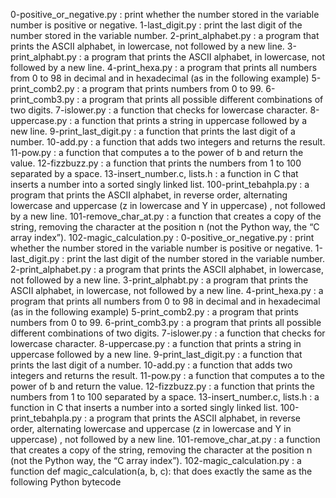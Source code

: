 0-positive_or_negative.py : print whether the number stored in the variable number is positive or negative.
1-last_digit.py : print the last digit of the number stored in the variable number.
2-print_alphabet.py : a program that prints the ASCII alphabet, in lowercase, not followed by a new line.
3-print_alphabt.py : a program that prints the ASCII alphabet, in lowercase, not followed by a new line.
4-print_hexa.py : a program that prints all numbers from 0 to 98 in decimal and in hexadecimal (as in the following example)
5-print_comb2.py : a program that prints numbers from 0 to 99.
6-print_comb3.py : a program that prints all possible different combinations of two digits.
7-islower.py : a function that checks for lowercase character.
8-uppercase.py : a function that prints a string in uppercase followed by a new line.
9-print_last_digit.py : a function that prints the last digit of a number.
10-add.py : a function that adds two integers and returns the result.
11-pow.py : a function that computes a to the power of b and return the value.
12-fizzbuzz.py : a function that prints the numbers from 1 to 100 separated by a space.
13-insert_number.c, lists.h : a function in C that inserts a number into a sorted singly linked list.
100-print_tebahpla.py : a program that prints the ASCII alphabet, in reverse order, alternating lowercase and uppercase (z in lowercase and Y in uppercase) , not followed by a new line.
101-remove_char_at.py : a function that creates a copy of the string, removing the character at the position n (not the Python way, the “C array index”).
102-magic_calculation.py : 0-positive_or_negative.py : print whether the number stored in the variable number is positive or negative.
1-last_digit.py : print the last digit of the number stored in the variable number.
2-print_alphabet.py : a program that prints the ASCII alphabet, in lowercase, not followed by a new line.
3-print_alphabt.py : a program that prints the ASCII alphabet, in lowercase, not followed by a new line.
4-print_hexa.py : a program that prints all numbers from 0 to 98 in decimal and in hexadecimal (as in the following example)
5-print_comb2.py : a program that prints numbers from 0 to 99.
6-print_comb3.py : a program that prints all possible different combinations of two digits.
7-islower.py : a function that checks for lowercase character.
8-uppercase.py : a function that prints a string in uppercase followed by a new line.
9-print_last_digit.py : a function that prints the last digit of a number.
10-add.py : a function that adds two integers and returns the result.
11-pow.py : a function that computes a to the power of b and return the value.
12-fizzbuzz.py : a function that prints the numbers from 1 to 100 separated by a space.
13-insert_number.c, lists.h : a function in C that inserts a number into a sorted singly linked list.
100-print_tebahpla.py : a program that prints the ASCII alphabet, in reverse order, alternating lowercase and uppercase (z in lowercase and Y in uppercase) , not followed by a new line.
101-remove_char_at.py : a function that creates a copy of the string, removing the character at the position n (not the Python way, the “C array index”).
102-magic_calculation.py : a function def magic_calculation(a, b, c): that does exactly the same as the following Python bytecode
